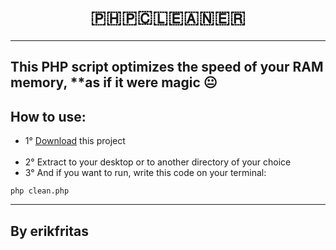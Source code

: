 <h1 align="center">
🇵​​​​​🇭​​​​​🇵​​​​​🇨​​​​​🇱​​​​​🇪​​​​​🇦​​​​​🇳​​​​​🇪​​​​​🇷​​​​​
</h1>
  
<hr>

## This PHP script optimizes the speed of your RAM memory, **as if it were magic 😐

<main>
  <h2>How to use:</h2>
  <ul>
    <li>1° <a href="https://github.com/erikfritas/PHPCleaner/archive/refs/heads/main.zip" target="_blank">Download</a> this project</li>
    <br>
    <li>2° Extract to your desktop or to another directory of your choice</li>
    <li>3° And if you want to run, write this code on your terminal:</li>
  </ul>
</main>

```
php clean.php
```

<hr>

<footer>
  <h2>By erikfritas</h2>
</footer>
